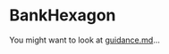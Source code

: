 # BankHexagon

You might want to look at [guidance.md](https://github.com/markg-codurance/SillyWorkshop/blob/main/guidance.md)...
